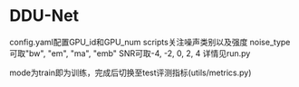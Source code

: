 # DDU-Net
config.yaml配置GPU_id和GPU_num
scripts关注噪声类别以及强度
noise_type可取"bw", "em", "ma", "emb"
SNR可取-4, -2, 0, 2, 4
详情见run.py

mode为train即为训练，完成后切换至test评测指标(utils/metrics.py)
